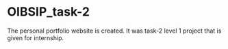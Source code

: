 # OIBSIP_task-2
The personal portfolio website is created. It was task-2 level 1 project that is given for internship.
